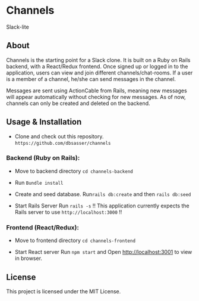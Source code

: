 # Channels

Slack-lite

## About
Channels is the starting point for a Slack clone. It is built on a Ruby on Rails backend, with a React/Redux frontend. Once signed up or logged in to the application, users can view and join different channels/chat-rooms. If a user is a member of a channel, he/she can send messages in the channel. 

Messages are sent using ActionCable from Rails, meaning new messages will appear automatically without checking for new messages. As of now, channels can only be created and deleted on the backend. 


## Usage & Installation

- Clone and check out this repository.
`https://github.com/dbsasser/channels`

### Backend (Ruby on Rails): 

- Move to backend directory
`cd channels-backend`

- Run `Bundle install`

- Create and seed database. 
Run`rails db:create` and then `rails db:seed`

- Start Rails Server
Run `rails -s`
!! This application currently expects the Rails server to use `http://localhost:3000`  !!


### Frontend (React/Redux):

- Move to frontend directory
`cd channels-frontend`

- Start React server
Run `npm start` and Open [http://localhost:3001](http://localhost:3001) to view in browser.


## License
This project is licensed under the MIT License.